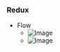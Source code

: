 ### Redux
* Flow
  * ![Image](../src/redux0101/src/images/how001.png)
  * ![Image](../src/redux0101/src/images/how002.png)